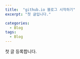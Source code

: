```yaml
---
title:  "github.io 블로그 시작하기"
excerpt: "첫 글입니다."

categories:
  - Blog
tags:
  - Blog
---
```

첫 글 등록합니다.